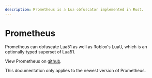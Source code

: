 ```yaml
---
description: Prometheus is a Lua obfuscator implemented in Rust.
---
```


# Prometheus

Prometheus can obfuscate Lua51 as well as Roblox's LuaU, which is an optionally typed superset of Lua51.

View Prometheus on [github](https://github.com/levno-710/Prometheus).

This documentation only applies to the newest version of Prometheus.
